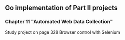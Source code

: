 ## Go implementation of Part II projects
### Chapter 11 "Automated Web Data Collection"
Study project on page 328
Browser control with Selenium

